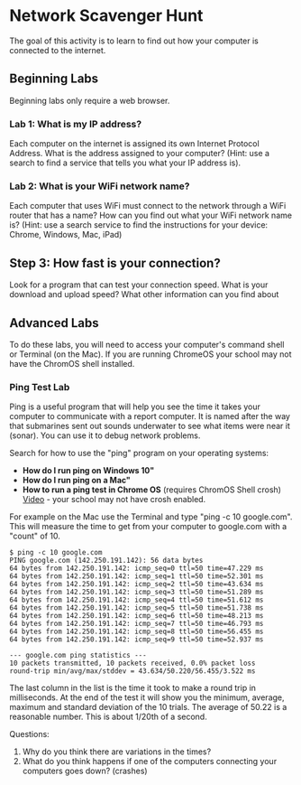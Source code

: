 # Network Scavenger Hunt

The goal of this activity is to learn to find out how your computer is connected to the internet.

## Beginning Labs
Beginning labs only require a web browser.

### Lab 1: What is my IP address?

Each computer on the internet is assigned its own Internet Protocol Address.  What is the address assigned to your computer?  (Hint: use a search to find a service that tells you what your IP address is).

### Lab 2: What is your WiFi network name?

Each computer that uses WiFi must connect to the network through a WiFi router that has a name?  How can you find out what your WiFi network name is?
(Hint: use a search service to find the instructions for your device: Chrome, Windows, Mac, iPad)

## Step 3: How fast is your connection?

Look for a program that can test your connection speed.  What is your download and upload speed?  What other information can you find about 

## Advanced Labs

To do these labs, you will need to access your computer's command shell or Terminal (on the Mac).  If you are running ChromeOS your school may not have the ChromOS shell installed.

### Ping Test Lab

Ping is a useful program that will help you see the time it takes your computer to communicate with a report computer.  It is named after the way that submarines sent out sounds underwater to see what items were near it (sonar).  You can use it to debug network problems.

Search for how to use the "ping" program on your operating systems:

* **How do I run ping on Windows 10"**
* **How do I run ping on a Mac"**
* **How to run a ping test in Chrome OS** (requires ChromOS Shell crosh) [Video](https://www.youtube.com/watch?v=WOIeXlHPoPc) - your school may not have crosh enabled.

For example on the Mac use the Terminal and type "ping -c 10 google.com".  This will measure the time to get from your computer to google.com with a "count" of 10.

```
$ ping -c 10 google.com
PING google.com (142.250.191.142): 56 data bytes
64 bytes from 142.250.191.142: icmp_seq=0 ttl=50 time=47.229 ms
64 bytes from 142.250.191.142: icmp_seq=1 ttl=50 time=52.301 ms
64 bytes from 142.250.191.142: icmp_seq=2 ttl=50 time=43.634 ms
64 bytes from 142.250.191.142: icmp_seq=3 ttl=50 time=51.289 ms
64 bytes from 142.250.191.142: icmp_seq=4 ttl=50 time=51.612 ms
64 bytes from 142.250.191.142: icmp_seq=5 ttl=50 time=51.738 ms
64 bytes from 142.250.191.142: icmp_seq=6 ttl=50 time=48.213 ms
64 bytes from 142.250.191.142: icmp_seq=7 ttl=50 time=46.793 ms
64 bytes from 142.250.191.142: icmp_seq=8 ttl=50 time=56.455 ms
64 bytes from 142.250.191.142: icmp_seq=9 ttl=50 time=52.937 ms

--- google.com ping statistics ---
10 packets transmitted, 10 packets received, 0.0% packet loss
round-trip min/avg/max/stddev = 43.634/50.220/56.455/3.522 ms
```

The last column in the list is the time it took to make a round trip in milliseconds.  At the end of the test it will show you the minimum, average, maximum and standard deviation of the 10 trials.  The average of 50.22 is a reasonable number.  This is about 1/20th of a second.

Questions:

1. Why do you think there are variations in the times?
2. What do you think happens if one of the computers connecting your computers goes down? (crashes)

#### 